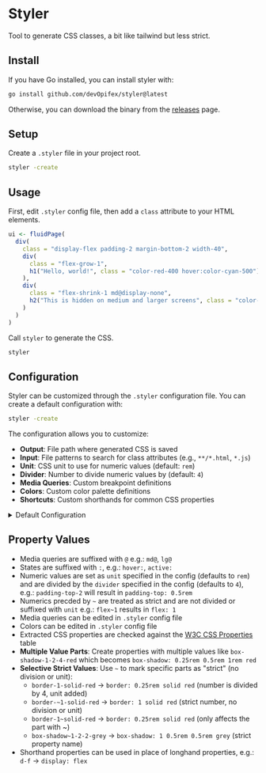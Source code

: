 # Styler

Tool to generate CSS classes, a bit like tailwind but less strict.

## Install

If you have Go installed, you can install styler with:

```bash
go install github.com/devOpifex/styler@latest
```

Otherwise, you can download the binary from the [releases](https://github.com/devOpifex/styler/releases) page.

## Setup

Create a `.styler` file in your project root.

```bash
styler -create
```

## Usage

First, edit `.styler` config file, then add a `class` attribute to your HTML elements.

```r
ui <- fluidPage(
  div(
    class = "display-flex padding-2 margin-bottom-2 width-40",
    div(
      class = "flex-grow-1",
      h1("Hello, world!", class = "color-red-400 hover:color-cyan-500")
    ),
    div(
      class = "flex-shrink-1 md@display-none",
      h2("This is hidden on medium and larger screens", class = "color-blue hover:color-green")
    )
  )
)
```

Call `styler` to generate the CSS.

```bash
styler
```

## Configuration

Styler can be customized through the `.styler` configuration file. You can create a default configuration with:

```bash
styler -create
```

The configuration allows you to customize:

- **Output**: File path where generated CSS is saved
- **Input**: File patterns to search for class attributes (e.g., `**/*.html`, `*.js`)
- **Unit**: CSS unit to use for numeric values (default: `rem`)
- **Divider**: Number to divide numeric values by (default: `4`)
- **Media Queries**: Custom breakpoint definitions
- **Colors**: Custom color palette definitions
- **Shortcuts**: Custom shorthands for common CSS properties

<details>
<summary>Default Configuration</summary>

```json
{
    "version": "0.0.4",
    "pattern": "*.R|*.r|*.js|*.html",
    "directory": ".",
    "output": "style.min.css",
    "unit": "rem",
    "divider": 4,
    "media": [
        {
            "maxWidth": "",
            "minWidth": "640px",
            "name": "sm"
        },
        {
            "maxWidth": "",
            "minWidth": "768px",
            "name": "md"
        },
        {
            "maxWidth": "",
            "minWidth": "1024px",
            "name": "lg"
        },
        {
            "maxWidth": "",
            "minWidth": "1280px",
            "name": "xl"
        }
    ],
    "colors": {
        "amber": {
            "100": "#fef3c7",
            "200": "#fde68a",
            "300": "#fcd34d",
            "400": "#fbbf24",
            "50": "#fffbeb",
            "500": "#f59e0b",
            "600": "#d97706",
            "700": "#b45309",
            "800": "#92400e",
            "900": "#78350f",
            "950": "#451a03"
        },
        "blue": {
            "100": "#dbeafe",
            "200": "#bfdbfe",
            "300": "#93c5fd",
            "400": "#60a5fa",
            "50": "#eff6ff",
            "500": "#3b82f6",
            "600": "#2563eb",
            "700": "#1d4ed8",
            "800": "#1e40af",
            "900": "#1e3a8a",
            "950": "#172554"
        },
        "cyan": {
            "100": "#cffafe",
            "200": "#a5f3fc",
            "300": "#67e8f9",
            "400": "#22d3ee",
            "50": "#ecfeff",
            "500": "#06b6d4",
            "600": "#0891b2",
            "700": "#0e7490",
            "800": "#155e75",
            "900": "#164e63",
            "950": "#083344"
        },
        "emerald": {
            "100": "#d1fae5",
            "200": "#a7f3d0",
            "300": "#6ee7b7",
            "400": "#34d399",
            "50": "#ecfdf5",
            "500": "#10b981",
            "600": "#059669",
            "700": "#047857",
            "800": "#065f46",
            "900": "#064e3b",
            "950": "#022c22"
        },
        "fuchsia": {
            "100": "#fae8ff",
            "200": "#f5d0fe",
            "300": "#f0abfc",
            "400": "#e879f9",
            "50": "#fdf4ff",
            "500": "#d946ef",
            "600": "#c026d3",
            "700": "#a21caf",
            "800": "#86198f",
            "900": "#701a75",
            "950": "#4a044e"
        },
        "gray": {
            "100": "#f3f4f6",
            "200": "#e5e7eb",
            "300": "#d1d5db",
            "400": "#9ca3af",
            "50": "#f9fafb",
            "500": "#6b7280",
            "600": "#4b5563",
            "700": "#374151",
            "800": "#1f2937",
            "900": "#111827",
            "950": "#030712"
        },
        "green": {
            "100": "#dcfce7",
            "200": "#bbf7d0",
            "300": "#86efac",
            "400": "#4ade80",
            "50": "#f0fdf4",
            "500": "#22c55e",
            "600": "#16a34a",
            "700": "#15803d",
            "800": "#166534",
            "900": "#14532d",
            "950": "#052e16"
        },
        "indigo": {
            "100": "#e0e7ff",
            "200": "#c7d2fe",
            "300": "#a5b4fc",
            "400": "#818cf8",
            "50": "#eef2ff",
            "500": "#6366f1",
            "600": "#4f46e5",
            "700": "#4338ca",
            "800": "#3730a3",
            "900": "#312e81",
            "950": "#1e1b4b"
        },
        "lime": {
            "100": "#ecfccb",
            "200": "#d9f99d",
            "300": "#bef264",
            "400": "#a3e635",
            "50": "#f7fee7",
            "500": "#84cc16",
            "600": "#65a30d",
            "700": "#4d7c0f",
            "800": "#3f6212",
            "900": "#365314",
            "950": "#1a2e05"
        },
        "neutral": {
            "100": "#f5f5f5",
            "200": "#e5e5e5",
            "300": "#d4d4d4",
            "400": "#a3a3a3",
            "50": "#fafafa",
            "500": "#737373",
            "600": "#525252",
            "700": "#404040",
            "800": "#262626",
            "900": "#171717",
            "950": "#0a0a0a"
        },
        "orange": {
            "100": "#ffedd5",
            "200": "#fed7aa",
            "300": "#fdba74",
            "400": "#fb923c",
            "50": "#fff7ed",
            "500": "#f97316",
            "600": "#ea580c",
            "700": "#c2410c",
            "800": "#9a3412",
            "900": "#7c2d12",
            "950": "#431407"
        },
        "pink": {
            "100": "#fce7f3",
            "200": "#fbcfe8",
            "300": "#f9a8d4",
            "400": "#f472b6",
            "50": "#fdf2f8",
            "500": "#ec4899",
            "600": "#db2777",
            "700": "#be185d",
            "800": "#9d174d",
            "900": "#831843",
            "950": "#500724"
        },
        "purple": {
            "100": "#f3e8ff",
            "200": "#e9d5ff",
            "300": "#d8b4fe",
            "400": "#c084fc",
            "50": "#faf5ff",
            "500": "#a855f7",
            "600": "#9333ea",
            "700": "#7e22ce",
            "800": "#6b21a8",
            "900": "#581c87",
            "950": "#3b0764"
        },
        "red": {
            "100": "#fee2e2",
            "200": "#fecaca",
            "300": "#fca5a5",
            "400": "#f87171",
            "50": "#fef2f2",
            "500": "#ef4444",
            "600": "#dc2626",
            "700": "#b91c1c",
            "800": "#991b1b",
            "900": "#7f1d1d",
            "950": "#450a0a"
        },
        "rose": {
            "100": "#ffe4e6",
            "200": "#fecdd3",
            "300": "#fda4af",
            "400": "#fb7185",
            "50": "#fff1f2",
            "500": "#f43f5e",
            "600": "#e11d48",
            "700": "#be123c",
            "800": "#9f1239",
            "900": "#881337",
            "950": "#4c0519"
        },
        "sky": {
            "100": "#e0f2fe",
            "200": "#bae6fd",
            "300": "#7dd3fc",
            "400": "#38bdf8",
            "50": "#f0f9ff",
            "500": "#0ea5e9",
            "600": "#0284c7",
            "700": "#0369a1",
            "800": "#075985",
            "900": "#0c4a6e",
            "950": "#082f49"
        },
        "slate": {
            "100": "#f1f5f9",
            "200": "#e2e8f0",
            "300": "#cbd5e1",
            "400": "#94a3b8",
            "50": "#f8fafc",
            "500": "#64748b",
            "600": "#475569",
            "700": "#334155",
            "800": "#1e293b",
            "900": "#0f172a",
            "950": "#020617"
        },
        "stone": {
            "100": "#f5f5f4",
            "200": "#e7e5e4",
            "300": "#d6d3d1",
            "400": "#a8a29e",
            "50": "#fafaf9",
            "500": "#78716c",
            "600": "#57534e",
            "700": "#44403c",
            "800": "#292524",
            "900": "#1c1917",
            "950": "#0c0a09"
        },
        "teal": {
            "100": "#ccfbf1",
            "200": "#99f6e4",
            "300": "#5eead4",
            "400": "#2dd4bf",
            "50": "#f0fdfa",
            "500": "#14b8a6",
            "600": "#0d9488",
            "700": "#0f766e",
            "800": "#115e59",
            "900": "#134e4a",
            "950": "#042f2e"
        },
        "violet": {
            "100": "#ede9fe",
            "200": "#ddd6fe",
            "300": "#c4b5fd",
            "400": "#a78bfa",
            "50": "#f5f3ff",
            "500": "#8b5cf6",
            "600": "#7c3aed",
            "700": "#6d28d9",
            "800": "#5b21b6",
            "900": "#4c1d95",
            "950": "#2e1065"
        },
        "yellow": {
            "100": "#fef9c3",
            "200": "#fef08a",
            "300": "#fde047",
            "400": "#facc15",
            "50": "#fefce8",
            "500": "#eab308",
            "600": "#ca8a04",
            "700": "#a16207",
            "800": "#854d0e",
            "900": "#713f12",
            "950": "#422006"
        },
        "zinc": {
            "100": "#f4f4f5",
            "200": "#e4e4e7",
            "300": "#d4d4d8",
            "400": "#a1a1aa",
            "50": "#fafafa",
            "500": "#71717a",
            "600": "#52525b",
            "700": "#3f3f46",
            "800": "#27272a",
            "900": "#18181b",
            "950": "#09090b"
        }
    },
    "shortcuts": {
        "b": "bottom",
        "h": "height",
        "l": "left",
        "m": "margin",
        "p": "padding",
        "r": "right",
        "t": "top",
        "w": "width"
    }
}
```
</details>

## Property Values

- Media queries are suffixed with `@` e.g.: `md@`, `lg@`
- States are suffixed with `:`, e.g.: `hover:`, `active:`
- Numeric values are set as `unit` specified in the config (defaults to `rem`)
and are divided by the `divider` specified in the config (defaults to `4`), 
e.g.: `padding-top-2` will result in `padding-top: 0.5rem`
- Numerics precded by `~` are treated as strict and are not divided or suffixed with `unit`
e.g.: `flex~1` results in `flex: 1`
- Media queries can be edited in `.styler` config file
- Colors can be edited in `.styler` config file
- Extracted CSS properties are checked against the [W3C CSS Properties](https://www.w3.org/Style/CSS/all-properties.en.html) table
- **Multiple Value Parts**: Create properties with multiple values like `box-shadow-1-2-4-red`
  which becomes `box-shadow: 0.25rem 0.5rem 1rem red`
- **Selective Strict Values**: Use `~` to mark specific parts as "strict" (no division or unit):
  - `border-1-solid-red` → `border: 0.25rem solid red` (number is divided by 4, unit added)
  - `border-~1-solid-red` → `border: 1 solid red` (strict number, no division or unit)
  - `border-1~solid-red` → `border: 0.25rem solid red` (only affects the part with ~)
  - `box-shadow~1-2-2-grey` → `box-shadow: 1 0.5rem 0.5rem grey` (strict property name)
- Shorthand properties can be used in place of longhand properties, e.g.: `d-f` -> `display: flex`
